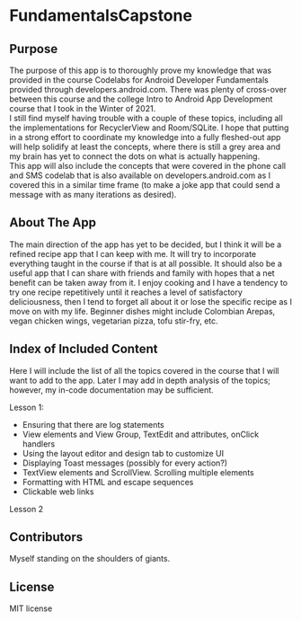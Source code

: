 # FundamentalsCapstone

## **Purpose**

The purpose of this app is to thoroughly prove my knowledge that was provided in the course Codelabs for Android Developer Fundamentals provided through developers.android.com. There was plenty of cross-over between this course and the college Intro to Android App Development course that I took in the Winter of 2021.  
I still find myself having trouble with a couple of these topics, including all the implementations for RecyclerView and Room/SQLite. I hope that putting in a strong effort to coordinate my knowledge into a fully fleshed-out app will help solidify at least the concepts, where there is still a grey area and my brain has yet to connect the dots on what is actually happening.  
This app will also include the concepts that were covered in the phone call and SMS codelab that is also available on developers.android.com as I covered this in a similar time frame (to make a joke app that could send a message with as many iterations as desired).

## **About The App**

The main direction of the app has yet to be decided, but I think it will be a refined recipe app that I can keep with me. It will try to incorporate everything taught in the course if that is at all possible. It should also be a useful app that I can share with friends and family with hopes that a net benefit can be taken away from it. I enjoy cooking and I have a tendency to try one recipe repetitively until it reaches a level of satisfactory deliciousness, then I tend to forget all about it or lose the specific recipe as I move on with my life. Beginner dishes might include Colombian Arepas, vegan chicken wings, vegetarian pizza, tofu stir-fry, etc.

## **Index of Included Content**

Here I will include the list of all the topics covered in the course that I will want to add to the app. Later I may add in depth analysis of the topics; however, my in-code documentation may be sufficient.  

Lesson 1:

- Ensuring that there are log statements
- View elements and View Group, TextEdit and attributes, onClick handlers
- Using the layout editor and design tab to customize UI
- Displaying Toast messages (possibly for every action?)
- TextView elements and ScrollView. Scrolling multiple elements
- Formatting with HTML and escape sequences
- Clickable web links

Lesson 2


## **Contributors**

Myself standing on the shoulders of giants.


## **License**
MIT license
